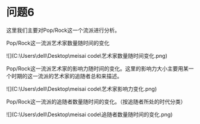 # 问题6

这里我们主要对Pop/Rock这一个流派进行分析。

Pop/Rock这一流派艺术家数量随时间的变化

![](C:\Users\dell\Desktop\meisai code\艺术家数量随时间变化.png)

Pop/Rock这一流派艺术家的影响力随时间的变化。这里的影响力大小主要用某一个时期的这一流派的艺术家的追随者总和来描述。

![](C:\Users\dell\Desktop\meisai code\艺术家影响力变化.png)

Pop/Rock这一流派的追随者数量随时间的变化。（按追随者所处的时代分类）

![](C:\Users\dell\Desktop\meisai code\追随者数量随时间的变化.png)